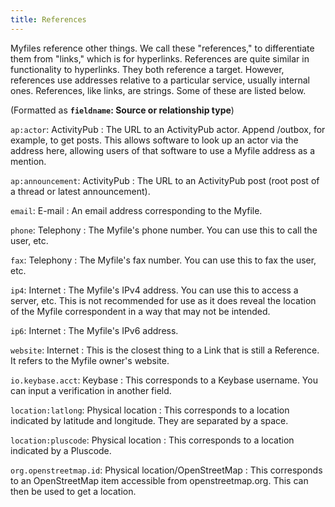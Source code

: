 ```yaml
---
title: References
---
```

Myfiles reference other things. We call these "references," to differentiate them from "links," which is for hyperlinks. References are quite similar in functionality to hyperlinks. They both reference a target. However, references use addresses relative to a particular service, usually internal ones. References, like links, are strings. Some of these are listed below.

(Formatted as **`fieldname`: Source or relationship type**)

`ap:actor`: ActivityPub
: The URL to an ActivityPub actor. Append /outbox, for example, to get posts. This allows software to look up an actor via the address here, allowing users of that software to use a Myfile address as a mention.

`ap:announcement`: ActivityPub
: The URL to an ActivityPub post (root post of a thread or latest announcement).

`email`: E-mail
: An email address corresponding to the Myfile.

`phone`: Telephony
: The Myfile's phone number. You can use this to call the user, etc.

`fax`: Telephony
: The Myfile's fax number. You can use this to fax the user, etc.

`ip4`: Internet
: The Myfile's IPv4 address. You can use this to access a server, etc. This is not recommended for use as it does reveal the location of the Myfile correspondent in a way that may not be intended.

`ip6`: Internet
: The Myfile's IPv6 address.

`website`: Internet
: This is the closest thing to a Link that is still a Reference. It refers to the Myfile owner's website.

`io.keybase.acct`: Keybase
: This corresponds to a Keybase username. You can input a verification in another field.

`location:latlong`: Physical location
: This corresponds to a location indicated by latitude and longitude. They are separated by a space.

`location:pluscode`: Physical location
: This corresponds to a location indicated by a Pluscode.

`org.openstreetmap.id`: Physical location/OpenStreetMap
: This corresponds to an OpenStreetMap item accessible from openstreetmap.org. This can then be used to get a location.
